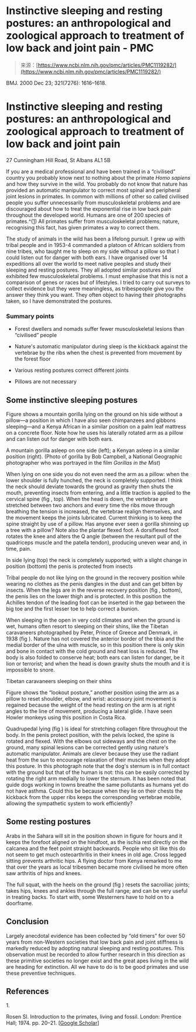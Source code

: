 <!--yml
category: 未分类
date: 2024-05-27 15:05:52
-->

# Instinctive sleeping and resting postures: an anthropological and zoological approach to treatment of low back and joint pain - PMC

> 来源：[https://www.ncbi.nlm.nih.gov/pmc/articles/PMC1119282/](https://www.ncbi.nlm.nih.gov/pmc/articles/PMC1119282/)

BMJ. 2000 Dec 23; 321(7276): 1616–1618\.

# Instinctive sleeping and resting postures: an anthropological and zoological approach to treatment of low back and joint pain

27 Cunningham Hill Road, St Albans AL1 5B

If you are a medical professional and have been trained in a “civilised” country you probably know next to nothing about the primate *Homo sapiens* and how they survive in the wild. You probably do not know that nature has provided an automatic manipulator to correct most spinal and peripheral joint lesions in primates. In common with millions of other so called civilised people you suffer unnecessarily from musculoskeletal problems and are discouraged about how to treat the exponential rise in low back pain throughout the developed world. Humans are one of 200 species of primates.^([1](#B1)) All primates suffer from musculoskeletal problems; nature, recognising this fact, has given primates a way to correct them.

The study of animals in the wild has been a lifelong pursuit. I grew up with tribal people and in 1953-4 commanded a platoon of African soldiers from nine tribes, who taught me to sleep on my side without a pillow so that I could listen out for danger with both ears. I have organised over 14 expeditions all over the world to meet native peoples and study their sleeping and resting postures. They all adopted similar postures and exhibited few musculoskeletal problems. I must emphasise that this is not a comparison of genes or races but of lifestyles. I tried to carry out surveys to collect evidence but they were meaningless, as tribespeople give you the answer they think you want. They often object to having their photographs taken, so I have demonstrated the postures.

### Summary points

*   Forest dwellers and nomads suffer fewer musculoskeletal lesions than “civilised” people

*   Nature's automatic manipulator during sleep is the kickback against the vertebrae by the ribs when the chest is prevented from movement by the forest floor

*   Various resting postures correct different joints

*   Pillows are not necessary

## Some instinctive sleeping postures

Figure shows a mountain gorilla lying on the ground on his side without a pillow—a position in which I have also seen chimpanzees and gibbons sleeping—and a Kenya African in a similar position on a palm leaf mattress on a concrete floor. Note how he uses his laterally rotated arm as a pillow and can listen out for danger with both ears.

A mountain gorilla asleep on one side (left); a Kenyan asleep in a similar position (right). (Photo of gorilla by Bob Campbell, a National Geographic photographer who was portrayed in the film *Gorillas in the Mist*)

When lying on one side you do not even need the arm as a pillow: when the lower shoulder is fully hunched, the neck is completely supported. I think the neck should deviate towards the ground as gravity then shuts the mouth, preventing insects from entering, and a little traction is applied to the cervical spine (fig , top). When the head is down, the vertebrae are stretched between two anchors and every time the ribs move through breathing the tension is increased, the vertebrae realign themselves, and the movement keeps the joints lubricated. Current thinking is to keep the spine straight by use of a pillow. Has anyone ever seen a gorilla shinning up a tree with a pillow? Note also the plantar flexed foot. A dorsiflexed foot rotates the knee and alters the Q angle (between the resultant pull of the quadriceps muscle and the patella tendon), producing uneven wear and, in time, pain.

In side lying (top) the neck is completely supported; with a slight change in position (bottom) the penis is protected from insects

Tribal people do not like lying on the ground in the recovery position while wearing no clothes as the penis dangles in the dust and can get bitten by insects. When the legs are in the reverse recovery position (fig , bottom), the penis lies on the lower thigh and is protected. In this position the Achilles tendon of the leading foot can be inserted in the gap between the big toe and the first lesser toe to help correct a bunion.

When sleeping in the open in very cold climates and when the ground is wet, humans often resort to sleeping on their shins, like the Tibetan caravaneers photographed by Peter, Prince of Greece and Denmark, in 1938 (fig ). Nature has not covered the anterior border of the tibia and the medial border of the ulna with muscle, so in this position there is only skin and bone in contact with the cold ground and heat loss is reduced. The body is also folded to conserve heat; both ears can listen for danger, be it lion or terrorist; and when the head is down gravity shuts the mouth and it is impossible to snore.

Tibetan caravaneers sleeping on their shins

Figure shows the “lookout posture,” another position using the arm as a pillow to reset shoulder, elbow, and wrist: accessory joint movement is regained because the weight of the head resting on the arm is at right angles to the line of movement, producing a lateral glide. I have seen Howler monkeys using this position in Costa Rica.

Quadrupedal lying (fig ) is ideal for stretching collagen fibre throughout the body. In the penis protect position, with the pelvis locked, the spine is rotated and flexed. With the elbows out sideways and the chest on the ground, many spinal lesions can be corrected gently using nature's automatic manipulator. Animals are clever because they use the radiant heat from the sun to encourage relaxation of their muscles when they adopt this posture. In this photograph note that the dog's sternum is in full contact with the ground but that of the human is not: this can be easily corrected by rotating the right arm medially to lower the sternum. It has been noted that guide dogs working in towns breathe the same pollutants as humans yet do not have asthma. Could this be because when they lie on their chests the kickback from the upper ribs keeps the corresponding vertebrae mobile, allowing the sympathetic system to work efficiently?

## Some resting postures

Arabs in the Sahara will sit in the position shown in figure for hours and it keeps the forefoot aligned on the hindfoot, as the ischia rest directly on the calcanea and the feet point straight backwards. People who sit like this do not seem to get much osteoarthritis in their knees in old age. Cross legged sitting prevents arthritic hips. A flying doctor from Kenya remarked to me that over the years as local tribesmen became more civilised he more often saw arthritis of hips and knees.

The full squat, with the heels on the ground (fig ) resets the sacroiliac joints; takes hips, knees and ankles through the full range; and can be very useful in treating backs. To start with, some Westerners have to hold on to a doorframe.

## Conclusion

Largely anecdotal evidence has been collected by “old timers” for over 50 years from non-Western societies that low back pain and joint stiffness is markedly reduced by adopting natural sleeping and resting postures. This observation must be recorded to allow further research in this direction as these primitive societies no longer exist and the great apes living in the wild are heading for extinction. All we have to do is to be good primates and use these preventive techniques.

## References

1\.

Rosen SI. Introduction to the primates, living and fossil. London: Prentice Hall; 1974\. pp. 20–21\. [[Google Scholar](https://scholar.google.com/scholar_lookup?title=Introduction+to+the+primates,+living+and+fossil.&author=SI+Rosen&publication_year=1974&)]